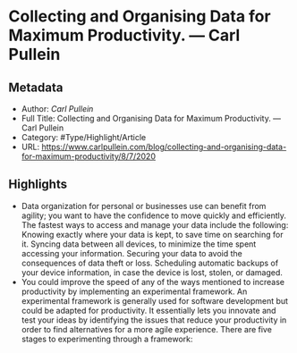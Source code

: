 # Collecting and Organising Data for Maximum Productivity. — Carl Pullein

## Metadata

* Author: *Carl Pullein*
* Full Title: Collecting and Organising Data for Maximum Productivity. — Carl Pullein
* Category: #Type/Highlight/Article
* URL: https://www.carlpullein.com/blog/collecting-and-organising-data-for-maximum-productivity/8/7/2020

## Highlights

* Data organization for personal or businesses use can benefit from agility; you want to have the confidence to move quickly and efficiently. The fastest ways to access and manage your data include the following:
  Knowing exactly where your data is kept, to save time on searching for it.
  Syncing data between all devices, to minimize the time spent accessing your information.
  Securing your data to avoid the consequences of data theft or loss.
  Scheduling automatic backups of your device information, in case the device is lost, stolen, or damaged.
* You could improve the speed of any of the ways mentioned to increase productivity by implementing an experimental framework. An experimental framework is generally used for software development but could be adapted for productivity. It essentially lets you innovate and test your ideas by identifying the issues that reduce your productivity in order to find alternatives for a more agile experience. There are five stages to experimenting through a framework:
